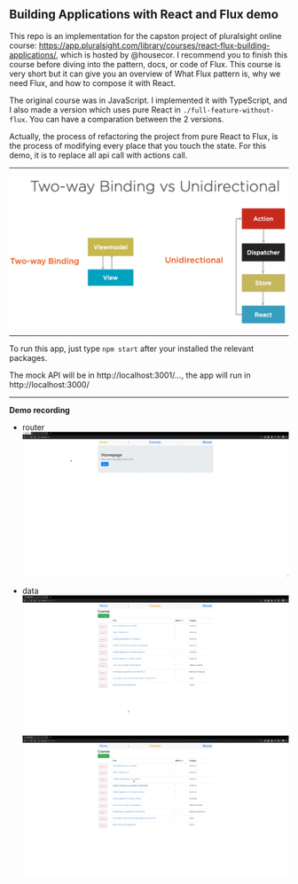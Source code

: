 ## Building Applications with React and Flux demo

This repo is an implementation for the capston project of pluralsight online course: https://app.pluralsight.com/library/courses/react-flux-building-applications/, which is hosted by @housecor. I recommend you to finish this course before diving into the pattern, docs, or code of Flux. This course is very short but it can give you an overview of What Flux pattern is, why we need Flux, and how to compose it with React.

The original course was in JavaScript. I implemented it with TypeScript, and I also made a version which uses pure React in `./full-feature-without-flux`. You can have a comparation between the 2 versions.

Actually, the process of refactoring the project from pure React to Flux, is the process of modifying every place that you touch the state. For this demo, it is to replace all api call with actions call.

---

![Flux data flow](images/dataFlow.png)

---

To run this app, just type `npm start` after your installed the relevant packages.

The mock API will be in http://localhost:3001/..., the app will run in http://localhost:3000/

---

**Demo recording**

- router
  ![demo recording - router](images/router.gif)

- data
  ![demo recording - add and delete](images/addanddelete.gif)
  ![demo recording - update](images/update.gif)
